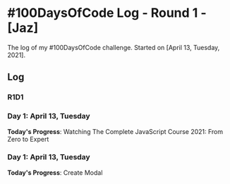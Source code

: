# #100DaysOfCode Log - Round 1 - [Jaz]

The log of my #100DaysOfCode challenge. Started on [April 13, Tuesday, 2021].

## Log

### R1D1
### Day 1: April 13, Tuesday

**Today's Progress**: Watching The Complete JavaScript Course 2021: From Zero to Expert
### Day 1: April 13, Tuesday

**Today's Progress**: Create Modal
